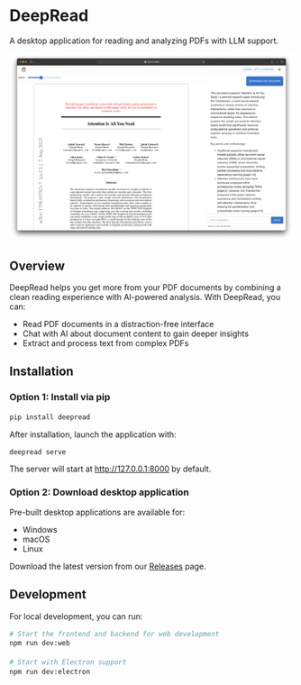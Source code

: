 # DeepRead

A desktop application for reading and analyzing PDFs with LLM support.

![Deep Read screenshot](./statics/demo.png)

## Overview

DeepRead helps you get more from your PDF documents by combining a clean reading experience with AI-powered analysis. With DeepRead, you can:
- Read PDF documents in a distraction-free interface
- Chat with AI about document content to gain deeper insights
- Extract and process text from complex PDFs

## Installation

### Option 1: Install via pip

```bash
pip install deepread
```

After installation, launch the application with:

```bash
deepread serve
```

The server will start at http://127.0.0.1:8000 by default.

### Option 2: Download desktop application

Pre-built desktop applications are available for:
- Windows
- macOS
- Linux

Download the latest version from our [Releases](https://github.com/yourusername/DeepRead/releases) page.

## Development

For local development, you can run:

```bash
# Start the frontend and backend for web development
npm run dev:web

# Start with Electron support
npm run dev:electron
```
